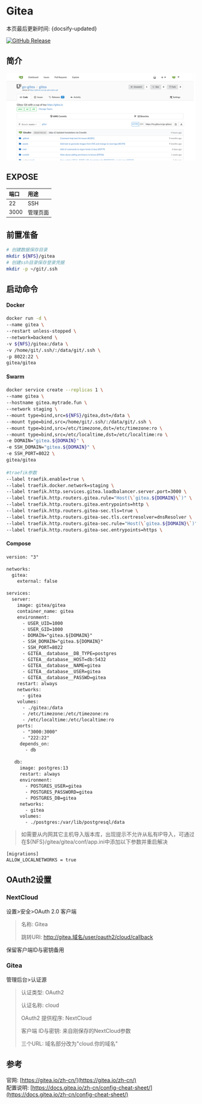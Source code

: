 # Gitea

本页最后更新时间: {docsify-updated}

[![GitHub Release](https://img.shields.io/github/release/go-gitea/gitea.svg)](https://github.com/go-gitea/gitea/releases/latest)

## 简介

![](../../images/screenshot.png)

## EXPOSE

| 端口 | 用途 |
| :--- | :--- |
| 22 | SSH |
| 3000 | 管理页面 |



## 前置准备

```bash
# 创建数据保存目录
mkdir ${NFS}/gitea
# 创建ssh目录保存登录凭据
mkdir -p ~/git/.ssh
```

## 启动命令

<!-- tabs:start -->
#### **Docker**
```bash
docker run -d \
--name gitea \
--restart unless-stopped \
--network=backend \
-v ${NFS}/gitea:/data \
-v /home/git/.ssh/:/data/git/.ssh \
-p 8022:22 \
gitea/gitea
```


#### **Swarm**
```bash
docker service create --replicas 1 \
--name gitea \
--hostname gitea.mytrade.fun \
--network staging \
--mount type=bind,src=${NFS}/gitea,dst=/data \
--mount type=bind,src=/home/git/.ssh/:/data/git/.ssh \
--mount type=bind,src=/etc/timezone,dst=/etc/timezone:ro \
--mount type=bind,src=/etc/localtime,dst=/etc/localtime:ro \
-e DOMAIN="gitea.${DOMAIN}" \
-e SSH_DOMAIN="gitea.${DOMAIN}" \
-e SSH_PORT=8022 \
gitea/gitea

#traefik参数
--label traefik.enable=true \
--label traefik.docker.network=staging \
--label traefik.http.services.gitea.loadbalancer.server.port=3000 \
--label traefik.http.routers.gitea.rule="Host(\`gitea.${DOMAIN}\`)" \
--label traefik.http.routers.gitea.entrypoints=http \
--label traefik.http.routers.gitea-sec.tls=true \
--label traefik.http.routers.gitea-sec.tls.certresolver=dnsResolver \
--label traefik.http.routers.gitea-sec.rule="Host(\`gitea.${DOMAIN}\`)" \
--label traefik.http.routers.gitea-sec.entrypoints=https \
```


#### **Compose**
```
version: "3"

networks:
  gitea:
    external: false

services:
  server:
    image: gitea/gitea
    container_name: gitea
    environment:
      - USER_UID=1000
      - USER_GID=1000
      - DOMAIN="gitea.${DOMAIN}"
      - SSH_DOMAIN="gitea.${DOMAIN}"
      - SSH_PORT=8022
      - GITEA__database__DB_TYPE=postgres
      - GITEA__database__HOST=db:5432
      - GITEA__database__NAME=gitea
      - GITEA__database__USER=gitea
      - GITEA__database__PASSWD=gitea
    restart: always
    networks:
      - gitea
    volumes:
      - ./gitea:/data
      - /etc/timezone:/etc/timezone:ro
      - /etc/localtime:/etc/localtime:ro
    ports:
      - "3000:3000"
      - "222:22"
     depends_on:
       - db
 
   db:
     image: postgres:13
     restart: always
     environment:
       - POSTGRES_USER=gitea
       - POSTGRES_PASSWORD=gitea
       - POSTGRES_DB=gitea
     networks:
       - gitea
     volumes:
       - ./postgres:/var/lib/postgresql/data

```

<!-- tabs:end -->

> 如需要从内网其它主机导入版本库，出现提示不允许从私有IP导入，可通过在${NFS}/gitea/gitea/conf/app.ini中添加以下参数并重启解决

```text
[migrations]
ALLOW_LOCALNETWORKS = true
```

## OAuth2设置

### NextCloud

设置&gt;安全&gt;OAuth 2.0 客户端

> 名称: Gitea
>
> 跳转URI: http://gitea.域名/user/oauth2/cloud/callback

保留客户端ID与密钥备用

### Gitea

管理后台&gt;认证源

> 认证类型: OAuth2
>
> 认证名称: cloud
>
> OAuth2 提供程序: NextCloud
>
> 客户端 ID与密钥: 来自刚保存的NextCloud参数
>
> 三个URL: 域名部分改为"cloud.你的域名"

 

## 参考

官网:  [https://gitea.io/zh-cn/](https://gitea.io/zh-cn/)  
配置说明: [https://docs.gitea.io/zh-cn/config-cheat-sheet/](https://docs.gitea.io/zh-cn/config-cheat-sheet/)

